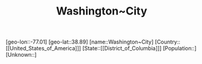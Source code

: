 ﻿---
title: "Washington~City"
location: [38.89,-77.01]
type: City
tags:
- geo/City


SpocWebEntityId: 35463
isDeleted: false
confidential: public

---
[geo-lon::-77.01]
[geo-lat::38.89]
[name::Washington~City]
[Country::[[United_States_of_America]]]
[State::[[District_of_Columbia]]]
[Population::]
[Unknown::]

